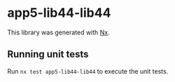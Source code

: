 # app5-lib44-lib44

This library was generated with [Nx](https://nx.dev).

## Running unit tests

Run `nx test app5-lib44-lib44` to execute the unit tests.
